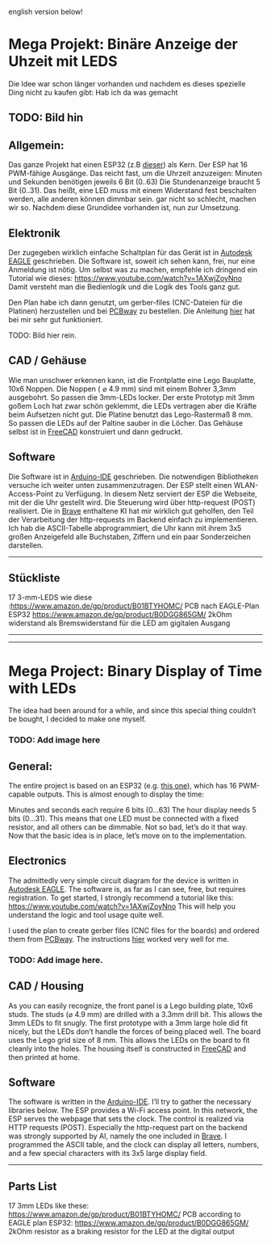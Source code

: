 english version below!

# Mega Projekt: Binäre Anzeige der Uhzeit mit LEDS
Die Idee war schon länger vorhanden und nachdem es dieses spezielle Ding nicht zu kaufen gibt: Hab ich da was gemacht
## TODO: Bild hin

## Allgemein:
Das ganze Projekt hat einen ESP32 (z.B [dieser](https://www.amazon.de/dp/B0DGG865GM)) als Kern. Der ESP hat 16 PWM-fähige Ausgänge. Das reicht fast, um die Uhrzeit anzuzeigen:
Minuten und Sekunden benötigen jeweils 6 Bit (0..63)
Die Stundenanzeige braucht 5 Bit (0..31). 
Das heißt, eine LED muss mit einem Widerstand fest beschalten werden, alle anderen können dimmbar sein. gar nicht so schlecht, machen wir so.
Nachdem diese Grundidee vorhanden ist, nun zur Umsetzung.

## Elektronik

Der zugegeben wirklich einfache Schaltplan für das Gerät ist in [Autodesk EAGLE](http://eagle.autodesk.com/eagle/software-versions/50) geschrieben. Die Software ist, soweit ich sehen kann, frei, nur eine Anmeldung ist nötig.
Um selbst was zu machen, empfehle ich dringend ein Tutorial wie dieses:
https://www.youtube.com/watch?v=1AXwjZoyNno
Damit versteht man die Bedienlogik und die Logik des Tools ganz gut.

Den Plan habe ich dann genutzt, um gerber-files (CNC-Dateien für die Platinen) herzustellen und bei [PCBway](https://www.pcbway.com/) zu bestellen. Die Anleitung [hier](https://www.pcbway.com/helpcenter/generate_gerber/Generate_Gerber_files_in_Eagle.html) hat bei mir sehr gut funktioniert.

TODO: Bild hier rein.

## CAD / Gehäuse
Wie man unschwer erkennen kann, ist die Frontplatte eine Lego Bauplatte, 10x6 Noppen. Die Noppen ( ⌀ 4.9 mm) sind mit einem Bohrer 3,3mm ausgebohrt. So passen die 3mm-LEDs locker. Der erste Prototyp mit 3mm goßem Loch hat zwar schön geklemmt, die LEDs vertragen aber die Kräfte beim Aufsetzen nicht gut.
Die Platine benutzt das Lego-Rastermaß 8 mm. So passen die LEDs auf der Paltine sauber in die Löcher.
Das Gehäuse selbst ist in [FreeCAD](https://www.freecad.org/) konstruiert und dann gedruckt.

## Software
Die Software ist in [Arduino-IDE](https://www.arduino.cc/en/software) geschrieben. Die notwendigen Bibliotheken versuche ich weiter unten zusammenzutragen.
Der ESP stellt einen WLAN-Access-Point zu Verfügung. In diesem Netz serviert der ESP die Webseite, mit der die Uhr gestellt wird. Die Steuerung wird über http-request (POST) realisiert.
Die in [Brave](https://brave.com/) enthaltene KI hat mir wirklich gut geholfen, den Teil der Verarbeitung der http-requests im Backend einfach zu implementieren.
Ich hab die ASCII-Tabelle abprogrammiert, die Uhr kann mit ihrem 3x5 großen Anzeigefeld alle Buchstaben, Ziffern und ein paar Sonderzeichen darstellen.

---

## Stückliste
17 3-mm-LEDS wie diese :https://www.amazon.de/gp/product/B01BTYHOMC/
PCB nach EAGLE-Plan
ESP32 https://www.amazon.de/gp/product/B0DGG865GM/
2kOhm widerstand als Bremswiderstand für die LED am gigitalen Ausgang

---
---
# Mega Project: Binary Display of Time with LEDs
The idea had been around for a while, and since this special thing couldn’t be bought, I decided to make one myself.

### TODO: Add image here
## General:
The entire project is based on an ESP32 (e.g. [this one](https://www.amazon.de/dp/B0DGG865GM)), which has 16 PWM-capable outputs. This is almost enough to display the time:

Minutes and seconds each require 6 bits (0…63)
The hour display needs 5 bits (0…31). This means that one LED must be connected with a fixed resistor, and all others can be dimmable. Not so bad, let’s do it that way. Now that the basic idea is in place, let’s move on to the implementation.

## Electronics
The admittedly very simple circuit diagram for the device is written in [Autodesk EAGLE](http://eagle.autodesk.com/eagle/software-versions/50). The software is, as far as I can see, free, but requires registration. To get started, I strongly recommend a tutorial like this: https://www.youtube.com/watch?v=1AXwjZoyNno 
This will help you understand the logic and tool usage quite well.

I used the plan to create gerber files (CNC files for the boards) and ordered them from [PCBway](https://www.pcbway.com/). The instructions [hier](https://www.pcbway.com/helpcenter/generate_gerber/Generate_Gerber_files_in_Eagle.html) worked very well for me.

### TODO: Add image here.

## CAD / Housing
As you can easily recognize, the front panel is a Lego building plate, 10x6 studs. The studs (⌀ 4.9 mm) are drilled with a 3.3mm drill bit. This allows the 3mm LEDs to fit snugly. The first prototype with a 3mm large hole did fit nicely, but the LEDs don’t handle the forces of being placed well. The board uses the Lego grid size of 8 mm. This allows the LEDs on the board to fit cleanly into the holes. The housing itself is constructed in [FreeCAD](https://www.freecad.org/) and then printed at home.

## Software
The software is written in the [Arduino-IDE](https://www.arduino.cc/en/software). I’ll try to gather the necessary libraries below. The ESP provides a Wi-Fi access point. In this network, the ESP serves the webpage that sets the clock. The control is realized via HTTP requests (POST). Especially the http-request part on the backend was strongly supported by AI, namely the one included in [Brave](https://brave.com/).
I programmed the ASCII table, and the clock can display all letters, numbers, and a few special characters with its 3x5 large display field.

---
## Parts List
17 3mm LEDs like these: https://www.amazon.de/gp/product/B01BTYHOMC/
PCB according to EAGLE plan
ESP32: https://www.amazon.de/gp/product/B0DGG865GM/
2kOhm resistor as a braking resistor for the LED at the digital output
